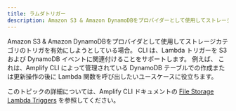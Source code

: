 ```yaml
---
title: ラムダトリガー
description: Amazon S3 & Amazon DynamoDBをプロバイダーとして使用してストレージカテゴリのトリガーを有効にする方法について詳しくはこちらをご覧ください。 CLI は、Lambda トリガーを S3 および DynamoDB イベントに関連付けることをサポートします。
---
```


Amazon S3 & Amazon DynamoDBをプロバイダとして使用してストレージカテゴリのトリガを有効にしようとしている場合。 CLI は、Lambda トリガーを S3 および DynamoDB イベントに関連付けることをサポートします。 例えば、 これは、Amplify CLI によって管理されている DynamoDB テーブルでの作成または更新操作の後に Lambda 関数を呼び出したいユースケースに役立ちます。

このトピックの詳細については、Amplify CLI ドキュメントの [File Storage Lambda Triggers](~/cli/usage/lambda-triggers.md#s3-lambda-triggers) を参照してください。